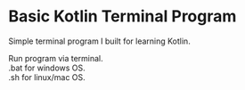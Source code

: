 # Basic Kotlin Terminal Program
Simple terminal program I built for learning Kotlin.

Run program via terminal.  
.bat for windows OS.  
.sh for linux/mac OS.
